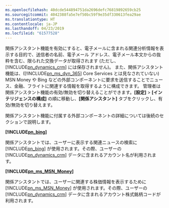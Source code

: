 ```yaml
---
ms.openlocfilehash: 40dcde544894751da2696defc76819892659cb25
ms.sourcegitcommit: 4042388fa5e7ef50bc59f9e35df330613fea29ae
ms.translationtype: HT
ms.contentlocale: ja-JP
ms.lasthandoff: 04/23/2019
ms.locfileid: "61577528"
---
```

関係アシスタント機能を有効にすると、電子メールに含まれる関連分析情報を表示する目的で、送信者の名前、電子メール アドレス、電子メール本文からの抜粋を含む、限られた交換データが取得されます (ただし、[!INCLUDE[pn_dynamics_crm](pn-dynamics-crm.md)] には保存されません)。 また、関係アシスタント機能は、([!INCLUDE[pn_ms_dyn_365](pn-ms-dyn-365.md)] Core Services とは見なされていない) MSN Money や Bing などの外部コンポーネントに要求を送信することでニュース、金融、フライトに関連する情報を取得するように構成できます。 管理者は関係アシスタント機能の有効/無効を切り替えることができます。**[設定]** > **[インテリジェンスの構成]** の順に移動し、**[関係アシスタント]** タブをクリックし、有効/無効を切り替えます。  
  
 関係アシスタント機能に付属する外部コンポーネントの詳細については後続のセクションで説明します。  
  
 **[!INCLUDE[pn_bing](pn-bing.md)]**  
  
 関係アシスタントでは、ユーザーに表示する関連ニュースの検索に [!INCLUDE[pn_bing](pn-bing.md)] が使用されます。その際、ユーザーの [!INCLUDE[pn_dynamics_crm](pn-dynamics-crm.md)] データに含まれるアカウント名が利用されます。  
  
 **[!INCLUDE[pn_ms_MSN_Money](pn-ms-msn-money.md)]**  
  
 関係アシスタントでは、ユーザーに関連する株価情報を表示するために [!INCLUDE[pn_ms_MSN_Money](pn-ms-msn-money.md)] が使用されます。その際、ユーザーの [!INCLUDE[pn_dynamics_crm](pn-dynamics-crm.md)] データに含まれるアカウント株式銘柄コードが利用されます。